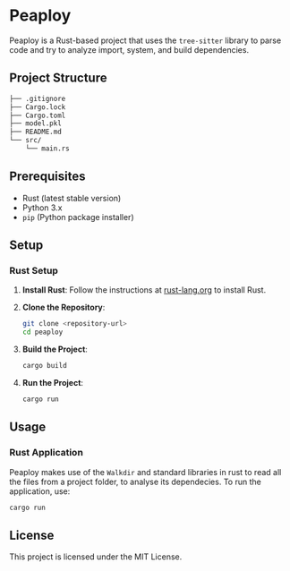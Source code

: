 # Peaploy

Peaploy is a Rust-based project that uses the `tree-sitter` library to parse code and try to  analyze import, system, and build dependencies.

## Project Structure

```txt
├── .gitignore
├── Cargo.lock
├── Cargo.toml
├── model.pkl
├── README.md
└── src/
    └── main.rs
```

## Prerequisites

- Rust (latest stable version)
- Python 3.x
- `pip` (Python package installer)

## Setup

### Rust Setup

1. **Install Rust**: Follow the instructions at [rust-lang.org](https://www.rust-lang.org/tools/install) to install Rust.

2. **Clone the Repository**:

    ```sh
    git clone <repository-url>
    cd peaploy
    ```

3. **Build the Project**:

    ```sh
    cargo build
    ```

4. **Run the Project**:

    ```sh
    cargo run
    ```

## Usage

### Rust Application

Peaploy makes use of the `Walkdir` and standard libraries in rust to read all the files from a project folder, to analyse its dependecies. To run the application, use:

```sh
cargo run
```

## License

This project is licensed under the MIT License.
